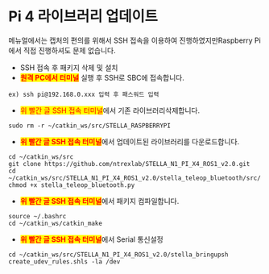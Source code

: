 # Pi 4 라이브러리 업데이트

메뉴얼에서는 캡처의 편의를 위해서 SSH 접속을 이용하여 진행하였지만Raspberry Pi에서 직접 진행하셔도 문제 없습니다.​

* SSH 접속 후 패키지 삭제 및 설치
* <mark style="color:red;">**원격 PC에서 터미널**</mark> 실행 후 SSH로 SBC에 접속합니다.

```
ex) ssh pi@192.168.0.xxx 입력 후 패스워드 입력
```

* <mark style="color:red;">위 빨간 글 SSH 접속 터미널</mark>에서 기존 라이브러리삭제합니다.

```
sudo rm -r ~/catkin_ws/src/STELLA_RASPBERRYPI
```

* <mark style="color:red;">**위 빨간 글 SSH 접속 터미널**</mark>에서 업데이트된 라이브러리를 다운로드합니다.

```
cd ~/catkin_ws/src
git clone https://github.com/ntrexlab/STELLA_N1_PI_X4_ROS1_v2.0.git
cd ~/catkin_ws/src/STELLA_N1_PI_X4_ROS1_v2.0/stella_teleop_bluetooth/src/
chmod +x stella_teleop_bluetooth.py
```



* <mark style="color:red;">**위 빨간 글 SSH 접속 터미널**</mark>에서 패키지 컴파일합니다.

```
source ~/.bashrc
cd ~/catkin_ws/catkin_make
```

* <mark style="color:red;">**위 빨간 글 SSH 접속 터미널**</mark>에서 Serial 통신설정

```
cd ~/catkin_ws/src/STELLA_N1_PI_X4_ROS1_v2.0/stella_bringupsh create_udev_rules.shls -la /dev
```

